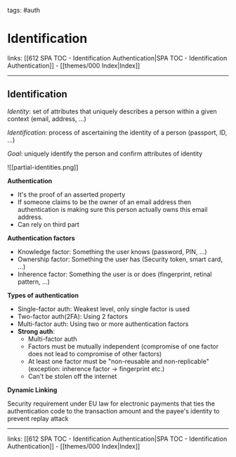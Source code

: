 tags: #auth 

# Identification

links: [[612 SPA TOC - Identification Authentication|SPA TOC - Identification Authentication]] - [[themes/000 Index|Index]]

---

## Identification

*Identity*: set of attributes that uniquely describes a person within a given context (email, address, ...)

*Identification*: process of ascertaining the identity of a person (passport, ID, ...)

*Goal*: uniquely identify the person and confirm attributes of identity

![[partial-identities.png]]

**Authentication**

- It's the proof of an asserted property
- If someone claims to be the owner of an email address then authentication is making sure this person actually owns this email address.
- Can rely on third part

**Authentication factors**

- Knowledge factor: Something the user knows (password, PIN, ...)
- Ownership factor: Something the user has (Security token, smart card, ...)
- Inherence factor: Something the user is or does (fingerprint, retinal pattern, ...)

**Types of authentication**

- Single-factor auth: Weakest level, only single factor is used
- Two-factor auth(2FA): Using 2 factors
- Multi-factor auth: Using two or more authentication factors
- **Strong auth**:
	- Multi-factor auth
	- Factors must be mutually independent (compromise of one factor does not lead to compromise of other factors)
	- At least one factor must be "non-reusable and non-replicable" (exception: inherence factor -> fingerprint etc.)
	- Can't be stolen off the internet

**Dynamic Linking**

Security requirement under EU law for electronic payments that ties the authentication code to the transaction amount and the payee's identity to prevent replay attack

---
links: [[612 SPA TOC - Identification Authentication|SPA TOC - Identification Authentication]] - [[themes/000 Index|Index]]